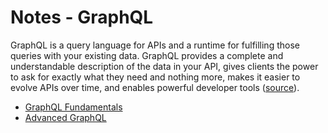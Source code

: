 # Notes - GraphQL

GraphQL is a query language for APIs and a runtime for fulfilling those queries with your existing data. GraphQL provides a complete and understandable description of the data in your API, gives clients the power to ask for exactly what they need and nothing more, makes it easier to evolve APIs over time, and enables powerful developer tools ([source](https://graphql.org/)).

- [GraphQL Fundamentals](graphql-fundamentals.md)
- [Advanced GraphQL](advanced-graphql.md)
